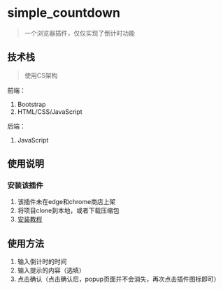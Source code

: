 # simple_countdown
> 一个浏览器插件，仅仅实现了倒计时功能

## 技术栈

> 使用CS架构

前端：

1. Bootstrap
2. HTML/CSS/JavaScript

后端：

1. JavaScript

## 使用说明

### 安装该插件

1. 该插件未在edge和chrome商店上架
2. 将项目clone到本地，或者下载压缩包
3. [安装教程](http://t.csdn.cn/uwlfy)

## 使用方法

1. 输入倒计时的时间
2. 输入提示的内容（选填）
3. 点击确认（点击确认后，popup页面并不会消失，再次点击插件图标即可）

